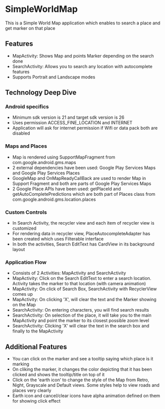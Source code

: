 # SimpleWorldMap
This is a Simple World Map application which enables to search a place and get marker on that place

## Features
- MapActivity: Shows Map and points Marker depending on the search done
- SearchActivity: Allows you to search any location with autocomplete features
- Supports Portrait and Landscape modes

## Technology Deep Dive
### Android specifics
- Minimum sdk version is 21 and target sdk version is 26
- Uses permission ACCESS_FINE_LOCATION and INTERNET
- Application will ask for internet permission if Wifi or data pack both are disabled

### Maps and Places
- Map is rendered using SupportMapFragment from com.google.android.gms.maps
- 2 external dependencies have been used: Google Play Services Maps and Google Play Services Places
- GoogleMap and OnMapReadyCallBack are used to render Map in Support Fragment and both are parts of Google Play Services Maps
- 2 Google Place APIs have been used: getPlaceId and getAutoCompletePredictions which are both part of Places class from com.google.android.gms.location.places

### Custom Controls
- In Search Activity, the recycler view and each item of recycler view is customized 
- For rendering data in recycler view, PlaceAutocompleteAdapter has been created which uses Filterable interface
- In both the activities, Search EditText has CardView in its background layout

### Application Flow
- Consists of 2 Activities: MapActivity and SearchActivity
- MapActivity: Click on the Search EditText to enter a search location. Activity takes the marker to that location (with camera animation)
- MapActivity: On click of Search Box, SearchActivity with RecyclerView comes up
- MapActivity: On clicking 'X', will clear the text and the Marker showing on the Map
- SearchActivity: On entering characters, you will find search results
- SearchActivity: On selection of the place, it will take you to the main MapActivity and point the marker to its closest possible zoom level
- SearchActivity: Clicking 'X' will clear the text in the search box and finally to the MapActivity

## Additional Features
- You can click on the marker and see a tooltip saying which place is it marking
- On cliking the marker, it changes the color depicting that it has been clicked and shows the tooltip/title on top of it
- Click on the 'earth icon' to change the style of the Map from Retro, Night, Grayscale and Default views. Some styles help to view roads and places very clearly
- Earth icon and cancel/clear icons have alpha animation defined on them for showing click effect
